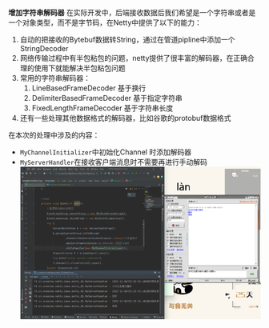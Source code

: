 **增加字符串解码器**
在实际开发中，后端接收数据后我们希望是一个字符串或者是一个对象类型，而不是字节码，在Netty中提供了以下的能力：
1. 自动的把接收的Bytebuf数据转String，通过在管道pipline中添加一个StringDecoder
2. 网络传输过程中有半包粘包的问题，netty提供了很丰富的解码器，在正确合理的使用下就能解决半包粘包问题
3. 常用的字符串解码器：
   1. LineBasedFrameDecoder 基于换行
   2. DelimiterBasedFrameDecoder 基于指定字符串
   3. FixedLengthFrameDecoder 基于字符串长度
4. 还有一些处理其他数据格式的解码器，比如谷歌的protobuf数据格式

在本次的处理中涉及的内容：
- `MyChannelInitializer`中初始化Channel 时添加解码器
- `MyServerHandler`在接收客户端消息时不需要再进行手动解码
![img.png](img.png)